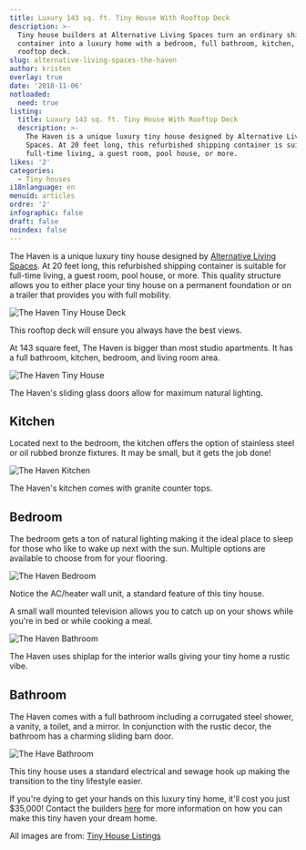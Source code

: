 ```yaml
---
title: Luxury 143 sq. ft. Tiny House With Rooftop Deck
description: >-
  Tiny house builders at Alternative Living Spaces turn an ordinary shipping
  container into a luxury home with a bedroom, full bathroom, kitchen, and
  rooftop deck.
slug: alternative-living-spaces-the-haven
author: kristen
overlay: true
date: '2018-11-06'
notloaded:
  need: true
listing:
  title: Luxury 143 sq. ft. Tiny House With Rooftop Deck
  description: >-
    The Haven is a unique luxury tiny house designed by Alternative Living
    Spaces. At 20 feet long, this refurbished shipping container is suitable for
    full-time living, a guest room, pool house, or more. 
likes: '2'
categories:
  - Tiny houses
i18nlanguage: en
menuid: articles
ordre: '2'
infographic: false
draft: false
noindex: false
---
```

The Haven is a unique luxury tiny house designed by [Alternative Living Spaces](https://www.alternativelivingspaces.com/). At 20 feet long, this refurbished shipping container is suitable for full-time living, a guest room, pool house, or more. This quality structure allows you to either place your tiny house on a permanent foundation or on a trailer that provides you with full mobility.  

![The Haven Tiny House Deck](/img/deck-2-thehaven.jpeg)

<span class="figcaption">This rooftop deck will ensure you always have the best views. </span>

At 143 square feet, The Haven is bigger than most studio apartments. It has a full bathroom, kitchen, bedroom, and living room area. 

![The Haven Tiny House](/img/tiny-house-1-thehaven.jpeg)

<span class="figcaption"> The Haven's sliding glass doors allow for maximum natural lighting. </span>

## Kitchen

Located next to the bedroom, the kitchen offers the option of stainless steel or oil rubbed bronze fixtures. It may be small, but it gets the job done!

![The Haven Kitchen](/img/kitchen-1-thehaven.jpeg)

<span class="figcaption"> The Haven's kitchen comes with granite counter tops. </span>

## Bedroom

The bedroom gets a ton of natural lighting making it the ideal place to sleep for those who like to wake up next with the sun. Multiple options are available to choose from for your flooring.

![The Haven Bedroom](/img/bedroom-1-thehaven.jpg)

<span class="figcaption"> Notice the AC/heater wall unit, a standard feature of this tiny house. </span>

A small wall mounted television allows you to catch up on your shows while you're in bed or while cooking a meal. 

![The Haven Bathroom](/img/bedroom-2-thehaven.jpeg)

<span class="figcaption"> The Haven uses shiplap for the interior walls giving your tiny home a rustic vibe. </span>

## Bathroom

The Haven comes with a full bathroom including a corrugated steel shower, a vanity, a toilet, and a mirror. In conjunction with the rustic decor, the bathroom has a charming sliding barn door. 

![The Have Bathroom](/img/kitchen-2-thehaven.jpeg)

<span class="figcaption"> This tiny house uses a standard electrical and sewage hook up making the transition to the tiny lifestyle easier. </span>

If you're dying to get your hands on this luxury tiny home, it'll cost you just $35,000! Contact the builders [here](https://www.alternativelivingspaces.com/) for more information on how you can make this tiny haven your dream home.

All images are from: [Tiny House Listings](https://tinyhouselistings.com/listings/container-luxury-living-space-model-the-haven)
